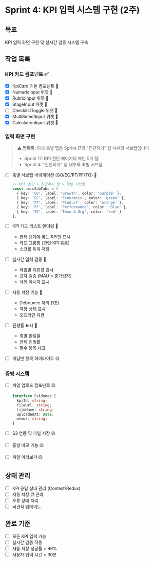 # Sprint 4: KPI 입력 시스템 구현 (2주)

## 목표
KPI 입력 화면 구현 및 실시간 검증 시스템 구축

## 작업 목록

### KPI 카드 컴포넌트 ✅
- [x] KpiCard 기본 컴포넌트 🔴
- [x] NumericInput 위젯 🔴
- [x] RubricInput 위젯 🔴
- [x] StageInput 위젯 🔴
- [ ] ChecklistToggle 위젯 🔴
- [x] MultiSelectInput 위젯 🔴
- [x] CalculationInput 위젯 🔴

### 입력 화면 구현

> ⚠️ **명확화**: 아래 축별 탭은 Sprint 17의 "진단하기" 탭 내부의 서브탭입니다
> - Sprint 17: KPI 진단 페이지의 메인 5개 탭
> - Sprint 4: "진단하기" 탭 내부의 축별 서브탭

- [ ] 축별 서브탭 네비게이션 (GO/EC/PT/PF/TO) 🔴
  ```typescript
  // KPI 진단 > 진단하기 탭 > 축별 서브탭
  const axisSubTabs = [
    { key: 'GO', label: 'Growth', color: 'purple' },
    { key: 'EC', label: 'Economics', color: 'green' },
    { key: 'PT', label: 'Product', color: 'orange' },
    { key: 'PF', label: 'Performance', color: 'blue' },
    { key: 'TO', label: 'Team & Org', color: 'red' }
  ];
  ```

- [ ] KPI 카드 리스트 렌더링 🔴
  - 현재 단계에 맞는 KPI만 표시
  - 카드 그룹핑 (관련 KPI 묶음)
  - 스크롤 위치 저장

- [ ] 실시간 입력 검증 🔴
  - 타입별 유효성 검사
  - 교차 검증 (MAU ≤ 총가입자)
  - 에러 메시지 표시

- [ ] 자동 저장 기능 🔴
  - Debounce 처리 (1초)
  - 저장 상태 표시
  - 오프라인 지원

- [ ] 진행률 표시 🔴
  - 축별 완료율
  - 전체 진행률
  - 필수 항목 체크

- [ ] 미답변 항목 하이라이트 🟡

### 증빙 시스템
- [ ] 파일 업로드 컴포넌트 🟡
  ```typescript
  interface Evidence {
    kpiId: string;
    fileUrl: string;
    fileName: string;
    uploadedAt: Date;
    memo?: string;
  }
  ```

- [ ] S3 연동 및 파일 저장 🟡
- [ ] 증빙 메모 기능 🟡
- [ ] 파일 미리보기 🟡

## 상태 관리
- [ ] KPI 응답 상태 관리 (Context/Redux)
- [ ] 자동 저장 큐 관리
- [ ] 오류 상태 처리
- [ ] 낙관적 업데이트

## 완료 기준
- [ ] 모든 KPI 입력 가능
- [ ] 실시간 검증 작동
- [ ] 자동 저장 성공률 > 99%
- [ ] 사용자 입력 시간 < 30분